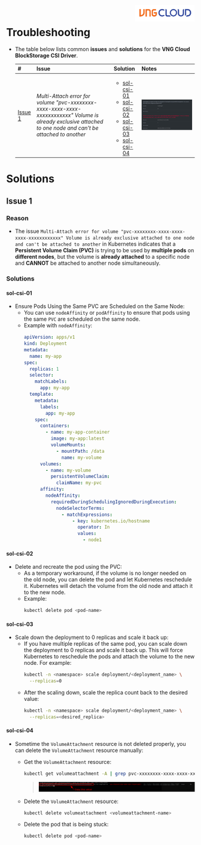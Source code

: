 <div style="float: right;"><img src="../../../images/01.png" width="160px" /></div><br>

# Troubleshooting

- The table below lists common **issues** and **solutions** for the **VNG Cloud BlockStorage CSI Driver**.

  | #                   | Issue                                                                                                                                                        | Solution                                                                                                        | Notes                                 |
  | ------------------- | ------------------------------------------------------------------------------------------------------------------------------------------------------------ | --------------------------------------------------------------------------------------------------------------- | ------------------------------------- |
  | [Issue 1](#issue-1) | _Multi-Attach error for volume "pvc-xxxxxxxx-xxxx-xxxx-xxxx-xxxxxxxxxxxx" Volume is already exclusive attached to one node and can't be attached to another_ | <ul><li>[sol-csi-01](#sol-csi-01)</li><li>[sol-csi-02](#sol-csi-02)</li><li>[sol-csi-03](#sol-csi-03)</li><li>[sol-csi-04](#sol-csi-04)</li></ul> | ![](../../../images/csi/issue/01.png) |

# Solutions

## Issue 1

### Reason

- The issue `Multi-Attach error for volume "pvc-xxxxxxxx-xxxx-xxxx-xxxx-xxxxxxxxxxxx" Volume is already exclusive attached to one node and can't be attached to another` in Kubernetes indicates that a **Persistent Volume Claim (PVC)** is trying to be used by **multiple pods** on **different nodes**, but the volume is **already attached** to a specific node and **CANNOT** be attached to another node simultaneously.

### Solutions

#### sol-csi-01

- Ensure Pods Using the Same PVC are Scheduled on the Same Node:
  - You can use `nodeAffinity` or `podAffinity` to ensure that pods using the same `PVC` are scheduled on the same node.
  - Example with `nodeAffinity`:
    ```yaml
    apiVersion: apps/v1
    kind: Deployment
    metadata:
      name: my-app
    spec:
      replicas: 1
      selector:
        matchLabels:
          app: my-app
      template:
        metadata:
          labels:
            app: my-app
        spec:
          containers:
            - name: my-app-container
              image: my-app:latest
              volumeMounts:
                - mountPath: /data
                  name: my-volume
          volumes:
            - name: my-volume
              persistentVolumeClaim:
                claimName: my-pvc
          affinity:
            nodeAffinity:
              requiredDuringSchedulingIgnoredDuringExecution:
                nodeSelectorTerms:
                  - matchExpressions:
                      - key: kubernetes.io/hostname
                        operator: In
                        values:
                          - node1
    ```

#### sol-csi-02

- Delete and recreate the pod using the PVC:
  - As a temporary workaround, if the volume is no longer needed on the old node, you can delete the pod and let Kubernetes reschedule it. Kubernetes will detach the volume from the old node and attach it to the new node.
  - Example:
    ```bash
    kubectl delete pod <pod-name>
    ```

#### sol-csi-03

- Scale down the deployment to 0 replicas and scale it back up:
  - If you have multiple replicas of the same pod, you can scale down the deployment to 0 replicas and scale it back up. This will force Kubernetes to reschedule the pods and attach the volume to the new node. For example:
    ```bash
    kubectl -n <namespace> scale deployment/<deployment_name> \
      --replicas=0
    ```
  - After the scaling down, scale the replica count back to the desired value:
    ```bash
    kubectl -n <namespace> scale deployment/<deployment_name> \
      --replicas=<desired_replica>
    ```

#### sol-csi-04
- Sometime the `VolumeAttachment` resource is not deleted properly, you can delete the `VolumeAttachment` resource manually:
  - Get the `VolumeAttachment` resource:
    ```bash
    kubectl get volumeattachment -A | grep pvc-xxxxxxxx-xxxx-xxxx-xxxx-xxxxxxxxxxxx
    ```
    > ![](../../../images/csi/issue/02.png)
  - Delete the `VolumeAttachment` resource:
    ```bash
    kubectl delete volumeattachment <volumeattachment-name>
    ```
  
  - Delete the pod that is being stuck:
    ```bash
    kubectl delete pod <pod-name>
    ```